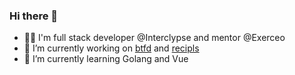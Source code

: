 ### Hi there 👋

- 👨‍💻 I'm full stack developer @Interclypse and mentor @Exerceo
- 🔭 I’m currently working on [btfd](https://github.com/MaxRickettsUy/btfd) and [recipls](https://github.com/MaxRickettsUy/recipls)
- 🌱 I’m currently learning Golang and Vue
